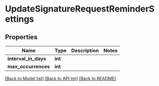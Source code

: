 # UpdateSignatureRequestReminderSettings

## Properties
Name | Type | Description | Notes
------------ | ------------- | ------------- | -------------
**interval_in_days** | **int** |  | 
**max_occurrences** | **int** |  | 

[[Back to Model list]](../../README.md#documentation-for-models) [[Back to API list]](../../README.md#documentation-for-api-endpoints) [[Back to README]](../../README.md)


